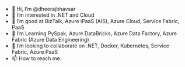 - 👋 Hi, I’m @dheerajbhavsar
- 👀 I’m interested in .NET and Cloud
- 🌱 I’m good at BizTalk, Azure iPaaS (AIS), Azure Cloud, Service Fabric, PaaS
- 🌱 I’m Learning PySpak, Azure DataBricks, Azure Data Factory, Azure Fabric (Azure Data Engineering)
- 💞️ I’m looking to collaborate on .NET, Docker, Kubernetes, Service Fabric, Azure PaaS
- 📫 How to reach me.

<!---
dheerajbhavsar/dheerajbhavsar is a ✨ special ✨ repository because its `README.md` (this file) appears on your GitHub profile.
You can click the Preview link to take a look at your changes.
--->
